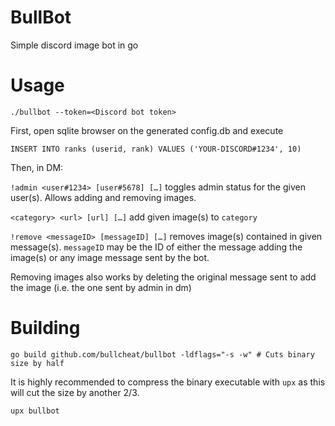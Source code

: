 # BullBot
Simple discord image bot in go
# Usage
```
./bullbot --token=<Discord bot token>
```
First, open sqlite browser on the generated config.db and execute
```
INSERT INTO ranks (userid, rank) VALUES ('YOUR-DISCORD#1234', 10)
```
Then, in DM:

`!admin <user#1234> [user#5678] […]` toggles admin status for the given user(s). Allows adding and removing images.

`<category> <url> [url] […]` add given image(s) to `category`

`!remove <messageID> [messageID] […]` removes image(s) contained in given message(s).
`messageID` may be the ID of either the message adding the image(s) or any image message sent by the bot.

Removing images also works by deleting the original message sent to add the image (i.e. the one sent by admin in dm)
# Building
```
go build github.com/bullcheat/bullbot -ldflags="-s -w" # Cuts binary size by half
```
It is highly recommended to compress the binary executable with `upx` as this will cut the size by another 2/3.
```
upx bullbot
```
